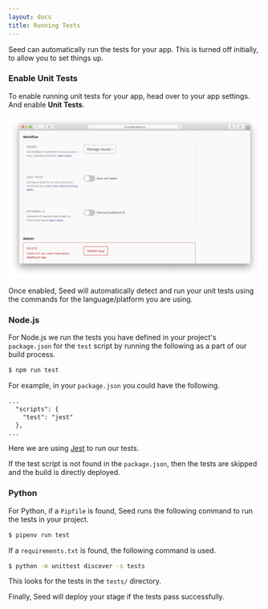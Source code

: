 ```yaml
---
layout: docs
title: Running Tests
---
```


Seed can automatically run the tests for your app. This is turned off initially, to allow you to set things up.

### Enable Unit Tests

To enable running unit tests for your app, head over to your app settings. And enable **Unit Tests**.

![Enable unit tests](/assets/docs/running-tests/enable-unit-tests.png)

Once enabled, Seed will automatically detect and run your unit tests using the commands for the language/platform you are using.

### Node.js

For Node.js we run the tests you have defined in your project's `package.json` for the `test` script by running the following as a part of our build process.

``` bash
$ npm run test
```

For example, in your `package.json` you could have the following.

```
...
  "scripts": {
    "test": "jest"
  },
...
```

Here we are using [Jest](http://facebook.github.io/jest/) to run our tests.

If the test script is not found in the `package.json`, then the tests are skipped and the build is directly deployed.


### Python

For Python, if a `Pipfile` is found, Seed runs the following command to run the tests in your project.

``` bash
$ pipenv run test
```

If a `requirements.txt` is found, the following command is used.

``` bash
$ python -m unittest discover -s tests
```

This looks for the tests in the `tests/` directory.


Finally, Seed will deploy your stage if the tests pass successfully.
